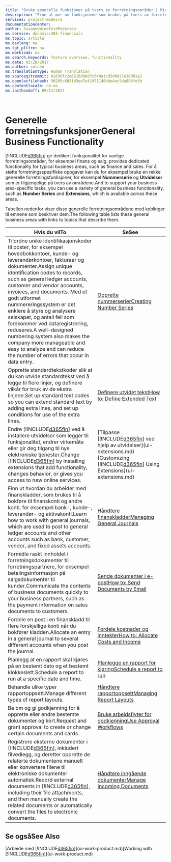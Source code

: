```yaml
---
title: "Bruke generelle funksjoner på tvers av forretningsområder | Microsoft-dokumentasjon"
description: "Finn ut mer om funksjonene som brukes på tvers av forretningsområder i Dynamics 365 for Financials."
services: project-madeira
documentationcenter: 
author: SusanneWindfeldPedersen
ms.service: dynamics365-financials
ms.topic: article
ms.devlang: na
ms.tgt_pltfrm: na
ms.workload: na
ms.search.keywords: feature overview, functionality
ms.date: 03/29/2017
ms.author: solsen
ms.translationtype: Human Translation
ms.sourcegitcommit: 81636fc2e661bd9b07c54da1cd5d0d27e30d01a2
ms.openlocfilehash: 50205c6831d3ed7e419711484de4ac5da886fe5b
ms.contentlocale: nb-no
ms.lasthandoff: 09/11/2017

---
```

# <a name="general-business-functionality"></a><span data-ttu-id="51b49-103">Generelle forretningsfunksjoner</span><span class="sxs-lookup"><span data-stu-id="51b49-103">General Business Functionality</span></span>
[!INCLUDE[d365fin](includes/d365fin_md.md)]<span data-ttu-id="51b49-104"> gir dedikert funksjonalitet for vanlige forretningsområder, for eksempel finans og salg.</span><span class="sxs-lookup"><span data-stu-id="51b49-104"> provides dedicated functionality for typical business areas, such as finance and sales.</span></span> <span data-ttu-id="51b49-105">For å støtte forretningsspesifikke oppgaver kan du for eksempel bruke en rekke generelle forretningsfunksjoner, for eksempel **Nummerserie** og **Utvidelser** som er tilgjengelige på tvers av områdene.</span><span class="sxs-lookup"><span data-stu-id="51b49-105">And to support your business area-specific tasks, you can use a variety of general business functionality, such as **Number Series** and **Extensions**, which is available across these areas.</span></span>

<span data-ttu-id="51b49-106">Tabellen nedenfor viser disse generelle forretningsområdene med koblinger til emnene som beskriver dem.</span><span class="sxs-lookup"><span data-stu-id="51b49-106">The following table lists these general business areas with links to topics that describe them.</span></span>

| <span data-ttu-id="51b49-107">Hvis du vil</span><span class="sxs-lookup"><span data-stu-id="51b49-107">To</span></span> | <span data-ttu-id="51b49-108">Se</span><span class="sxs-lookup"><span data-stu-id="51b49-108">See</span></span> |
| --- | --- |
| <span data-ttu-id="51b49-109">Tilordne unike identifikasjonskoder til poster, for eksempel hovedbokkontoer, kunde- og leverandørkontoer, fakturaer og dokumenter.</span><span class="sxs-lookup"><span data-stu-id="51b49-109">Assign unique identification codes to records, such as general ledger accounts, customer and vendor accounts, invoices, and documents.</span></span> <span data-ttu-id="51b49-110">Med et godt utformet nummereringssystem er det enklere å styre og analysere selskapet, og antall feil som forekommer ved dataregistrering, reduseres.</span><span class="sxs-lookup"><span data-stu-id="51b49-110">A well-designed numbering system also makes the company more manageable and easy to analyze and can reduce the number of errors that occur in data entry.</span></span> |[<span data-ttu-id="51b49-111">Opprette nummerserier</span><span class="sxs-lookup"><span data-stu-id="51b49-111">Creating Number Series</span></span>](ui-create-number-series.md) |
| <span data-ttu-id="51b49-112">Opprette standardtekstkoder slik at du kan utvide standardtekst ved å legge til flere linjer, og definere vilkår for bruk av de ekstra linjene.</span><span class="sxs-lookup"><span data-stu-id="51b49-112">Set up standard text codes so you can extend standard text by adding extra lines, and set up conditions for use of the extra lines.</span></span> |[<span data-ttu-id="51b49-113">Definere utvidet tekst</span><span class="sxs-lookup"><span data-stu-id="51b49-113">How to: Define Extended Text</span></span>](ui-how-define-ext-text.md) |
| <span data-ttu-id="51b49-114">Endre [!INCLUDE[d365fin](includes/d365fin_md.md)] ved å installere utvidelser som legger til funksjonalitet, endrer virkemåte eller gir deg tilgang til nye elektroniske tjenester.</span><span class="sxs-lookup"><span data-stu-id="51b49-114">Change [!INCLUDE[d365fin](includes/d365fin_md.md)] by installing extensions that add functionality, changes behavior, or gives you access to new online services.</span></span> |<span data-ttu-id="51b49-115">[Tilpasse [!INCLUDE[d365fin](includes/d365fin_md.md)] ved hjelp av utvidelser](ui-extensions.md)</span><span class="sxs-lookup"><span data-stu-id="51b49-115">[Customizing [!INCLUDE[d365fin](includes/d365fin_md.md)] Using Extensions](ui-extensions.md)</span></span> |
| <span data-ttu-id="51b49-116">Finn ut hvordan du arbeider med finanskladder, som brukes til å bokføre til finanskonti og andre konti, for eksempel bank-, kunde-, leverandør- og aktivakonti.</span><span class="sxs-lookup"><span data-stu-id="51b49-116">Learn how to work with general journals, which are used to post to general ledger accounts and other accounts such as bank, customer, vendor, and fixed assets accounts.</span></span> |[<span data-ttu-id="51b49-117">Håndtere finanskladder</span><span class="sxs-lookup"><span data-stu-id="51b49-117">Managing General Journals</span></span>](ui-work-general-journals.md) |
| <span data-ttu-id="51b49-118">Formidle raskt innholdet i forretningsdokumenter til forretningspartnere, for eksempel betalingsinformasjon på salgsdokumenter til kunder.</span><span class="sxs-lookup"><span data-stu-id="51b49-118">Communicate the contents of business documents quickly to your business partners, such as the payment information on sales documents to customers.</span></span> |[<span data-ttu-id="51b49-119">Sende dokumenter i e-post</span><span class="sxs-lookup"><span data-stu-id="51b49-119">How to: Send Documents by Email</span></span>](ui-how-send-documents-email.md) |
| <span data-ttu-id="51b49-120">Fordele en post i en finanskladd til flere forskjellige konti når du bokfører kladden.</span><span class="sxs-lookup"><span data-stu-id="51b49-120">Allocate an entry in a general journal to several different accounts when you post the journal.</span></span> |[<span data-ttu-id="51b49-121">Fordele kostnader og inntekter</span><span class="sxs-lookup"><span data-stu-id="51b49-121">How to: Allocate Costs and Income</span></span>](year-allocate-costs-income.md) |
| <span data-ttu-id="51b49-122">Planlegg at en rapport skal kjøres på en bestemt dato og et bestemt klokkeslett.</span><span class="sxs-lookup"><span data-stu-id="51b49-122">Schedule a report to run at a specific date and time.</span></span> |[<span data-ttu-id="51b49-123">Planlegge en rapport for kjøring</span><span class="sxs-lookup"><span data-stu-id="51b49-123">Schedule a report to run</span></span>](ui-schedule-report.md) |
| <span data-ttu-id="51b49-124">Behandle ulike typer rapportoppsett.</span><span class="sxs-lookup"><span data-stu-id="51b49-124">Manage different types of report layouts.</span></span> |[<span data-ttu-id="51b49-125">Håndtere rapportoppsett</span><span class="sxs-lookup"><span data-stu-id="51b49-125">Managing Report Layouts</span></span>](ui-manage-report-layouts.md) |
| <span data-ttu-id="51b49-126">Be om og gi godkjenning for å opprette eller endre bestemte dokumenter og kort.</span><span class="sxs-lookup"><span data-stu-id="51b49-126">Request and grant approval to create or change certain documents and cards.</span></span> |[<span data-ttu-id="51b49-127">Bruke arbeidsflyter for godkjenning</span><span class="sxs-lookup"><span data-stu-id="51b49-127">Use Approval Workflows</span></span>](across-how-use-approval-workflows.md) |
| <span data-ttu-id="51b49-128">Registrere eksterne dokumenter i [!INCLUDE[d365fin](includes/d365fin_md.md)], inkludert filvedlegg, og deretter opprette de relaterte dokumentene manuelt eller konvertere filene til elektroniske dokumenter automatisk.</span><span class="sxs-lookup"><span data-stu-id="51b49-128">Record external documents in [!INCLUDE[d365fin](includes/d365fin_md.md)], including their file attachments, and then manually create the related documents or automatically convert the files to electronic documents.</span></span> |[<span data-ttu-id="51b49-129">Håndtere inngående dokumenter</span><span class="sxs-lookup"><span data-stu-id="51b49-129">Manage Incoming Documents</span></span>](across-income-documents.md) |

## <a name="see-also"></a><span data-ttu-id="51b49-130">Se også</span><span class="sxs-lookup"><span data-stu-id="51b49-130">See Also</span></span>
<span data-ttu-id="51b49-131">[Arbeide med [!INCLUDE[d365fin](includes/d365fin_md.md)]](ui-work-product.md)</span><span class="sxs-lookup"><span data-stu-id="51b49-131">[Working with [!INCLUDE[d365fin](includes/d365fin_md.md)]](ui-work-product.md)</span></span>

